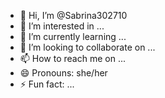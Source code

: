 - 👋 Hi, I’m @Sabrina302710
- 👀 I’m interested in ...
- 🌱 I’m currently learning ...
- 💞️ I’m looking to collaborate on ...
- 📫 How to reach me on ...
- 😄 Pronouns: she/her
- ⚡ Fun fact: ...

<!---
Sabrina302710/Sabrina302710 is a ✨ special ✨ repository because its `README.md` (this file) appears on your GitHub profile.
You can click the Preview link to take a look at your changes.
--->
